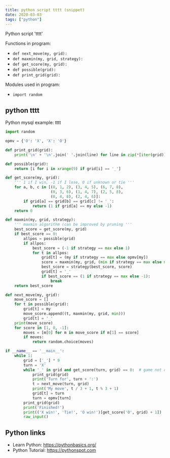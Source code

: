 ```yaml
---
title: python script tttt (snippet)
date: 2020-03-03
tags: ["python"]
---
```

Python script 'tttt'

Functions in program: 
* `def next_move(my, grid):`
* `def maxmin(my, grid, strategy):`
* `def get_score(my, grid):`
* `def possible(grid):`
* `def print_grid(grid):`

Modules used in program: 
* `import random`

## python tttt

Python mysql example: tttt

```python
import random

opmv = {'O': 'X', 'X': 'O'}

def print_grid(grid):
    print('\n' + '\n'.join(' '.join(line) for line in zip(*[iter(grid)]*3)))

def possible(grid):
    return [i for i in xrange(9) if grid[i] == '_']

def get_score(my, grid):
    ''' 1 if I win, -1 if I lose, 0 if unknown or tie '''
    for a, b, c in [(0, 1, 2), (3, 4, 5), (6, 7, 8),
                    (0, 3, 6), (1, 4, 7), (2, 5, 8),
                    (0, 4, 8), (2, 4, 6)]:
        if grid[a] == grid[b] == grid[c] != '_':
            return (1 if grid[a] == my else -1)
    return 0

def maxmin(my, grid, strategy):
    ''' maxmin algorithm (can be improved by pruning '''
    best_score = get_score(my, grid)
    if best_score == 0:
        allpos = possible(grid)
        if allpos:
            best_score = (-1 if strategy == max else 1)
            for t in allpos:
                grid[t] = (my if strategy == max else opmv[my])
                score = maxmin(my, grid, (min if strategy == max else max))
                best_score = strategy(best_score, score)
                grid[t] = '_'
                if best_score == (1 if strategy == max else -1):
                    break
    return best_score

def next_move(my, grid):
    move_score = []
    for t in possible(grid):
        grid[t] = my
        move_score.append((t, maxmin(my, grid, min)))
        grid[t] = '_'
    print(move_score)
    for score in [1, 0, -1]:
        moves = [m[0] for m in move_score if m[1] == score]
        if moves:
            return random.choice(moves)

if __name__ == '__main__':
    while 1:
        grid = ['_'] * 9
        turn = 'X'
        while '_' in grid and get_score(turn, grid) == 0:  # game not over
            print_grid(grid)
            print('Turn for', turn + ':')
            t = next_move(turn, grid)
            print('My move', t / 3 + 1, t % 3 + 1)
            grid[t] = turn
            turn = opmv[turn]
        print_grid(grid)
        print('Finished!')
        print(('X win!', 'Tie!', 'O win!')[get_score('O', grid) + 1])
        raw_input()

```

## Python links

- Learn Python: https://pythonbasics.org/
- Python Tutorial: https://pythonspot.com
